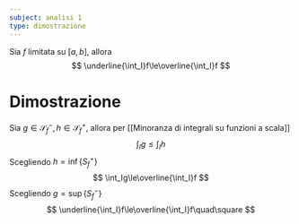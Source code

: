 ```yaml
---
subject: analisi 1
type: dimostrazione
---
```

Sia $f$ limitata su $[a,b]$, allora
$$
\underline{\int_I}f\le\overline{\int_I}f
$$
# Dimostrazione
Sia $g\in\mathcal{S}_f^-,h\in\mathcal{S}_f^+$, allora per [[Minoranza di integrali su funzioni a scala]]
$$
\int_Ig\le\int_Ih
$$
Scegliendo $h=\inf\{S_f^+\}$
$$
\int_Ig\le\overline{\int_I}f
$$
Scegliendo $g=\sup\{S_f^-\}$
$$
\underline{\int_I}f\le\overline{\int_I}f\quad\square
$$
